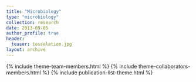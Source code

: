 ```yaml
---
title: "Microbiology"
type: "microbiology"
collection: research
date: 2013-09-05
author_profile: true
header:
  teaser: tesselation.jpg
layout: archive
---
```


{% include theme-team-members.html %}
{% include theme-collaborators-members.html %}
{% include publication-list-theme.html %}
